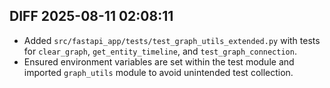 ## DIFF 2025-08-11 02:08:11
- Added `src/fastapi_app/tests/test_graph_utils_extended.py` with tests for `clear_graph`, `get_entity_timeline`, and `test_graph_connection`.
- Ensured environment variables are set within the test module and imported `graph_utils` module to avoid unintended test collection.

